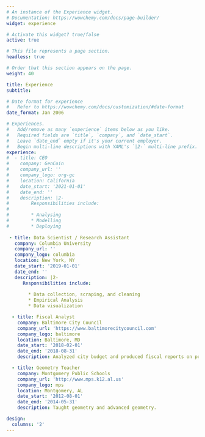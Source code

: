 ```yaml
---
# An instance of the Experience widget.
# Documentation: https://wowchemy.com/docs/page-builder/
widget: experience

# Activate this widget? true/false
active: true

# This file represents a page section.
headless: true

# Order that this section appears on the page.
weight: 40

title: Experience
subtitle:

# Date format for experience
#   Refer to https://wowchemy.com/docs/customization/#date-format
date_format: Jan 2006

# Experiences.
#   Add/remove as many `experience` items below as you like.
#   Required fields are `title`, `company`, and `date_start`.
#   Leave `date_end` empty if it's your current employer.
#   Begin multi-line descriptions with YAML's `|2-` multi-line prefix.
experience:
#  - title: CEO
#    company: GenCoin
#    company_url: ''
#    company_logo: org-gc
#    location: California
#    date_start: '2021-01-01'
#    date_end: ''
#    description: |2-
#        Responsibilities include:
#        
#        * Analysing
#        * Modelling
#        * Deploying
        
 - title: Data Scientist / Research Assistant
   company: Columbia University
   company_url: ''
   company_logo: columbia
   location: New York, NY
   date_start: '2019-01-01'
   date_end: ''
   description: |2- 
      Responsibilities include:
        
        * Data collection, scraping, and cleaning
        * Empirical Analysis
        * Data visualization

  - title: Fiscal Analyst
    company: Baltimore City Council
    company_url: 'https://www.baltimorecitycouncil.com'
    company_logo: baltimore
    location: Baltimore, MD
    date_start: '2018-02-01'
    date_end: '2018-08-31'
    description: Analyzed city budget and produced fiscal reports on policy items.

  - title: Geometry Teacher
    company: Montgomery Public Schools
    company_url: 'http://www.mps.k12.al.us'
    company_logo: mps
    location: Montgomery, AL
    date_start: '2012-08-01'
    date_end: '2014-05-31'
    description: Taught geometry and advanced geometry.

design:
  columns: '2'
---
```

